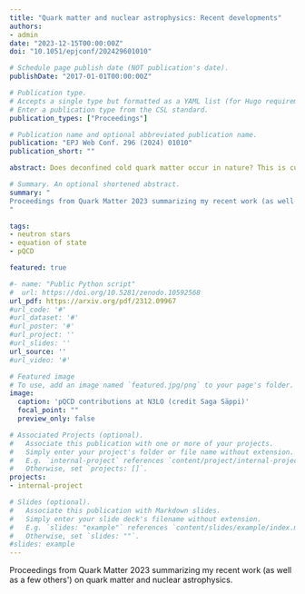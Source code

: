 ```yaml
---
title: "Quark matter and nuclear astrophysics: Recent developments"
authors:
- admin
date: "2023-12-15T00:00:00Z"
doi: "10.1051/epjconf/202429601010"

# Schedule page publish date (NOT publication's date).
publishDate: "2017-01-01T00:00:00Z"

# Publication type.
# Accepts a single type but formatted as a YAML list (for Hugo requirements).
# Enter a publication type from the CSL standard.
publication_types: ["Proceedings"]

# Publication name and optional abbreviated publication name.
publication: "EPJ Web Conf. 296 (2024) 01010"
publication_short: ""

abstract: Does deconfined cold quark matter occur in nature? This is currently one of the fundamental open questions in nuclear astrophysics. In these proceedings, I review the current state-of-the-art techniques to address this question in a model-agnostic manner, by synthesizing inputs from astrophysical observations of neutron stars and their binary mergers, and first-principles calculations within nuclear and particle theory. I highlight recent improvements in perturbative calculations in asymptotically dense cold quark matter, as well as compelling evidence for a conformalizing transition within the cores of massive neutron stars.

# Summary. An optional shortened abstract.
summary: "
Proceedings from Quark Matter 2023 summarizing my recent work (as well as a few others') on quark matter and nuclear astrophysics.
"

tags:
- neutron stars
- equation of state
- pQCD

featured: true

#- name: "Public Python script"
#  url: https://doi.org/10.5281/zenodo.10592568
url_pdf: https://arxiv.org/pdf/2312.09967
#url_code: '#'
#url_dataset: '#'
#url_poster: '#'
#url_project: ''
#url_slides: ''
url_source: ''
#url_video: '#'

# Featured image
# To use, add an image named `featured.jpg/png` to your page's folder. 
image:
  caption: 'pQCD contributions at N3LO (credit Saga Säppi)'
  focal_point: ""
  preview_only: false

# Associated Projects (optional).
#   Associate this publication with one or more of your projects.
#   Simply enter your project's folder or file name without extension.
#   E.g. `internal-project` references `content/project/internal-project/index.md`.
#   Otherwise, set `projects: []`.
projects:
- internal-project

# Slides (optional).
#   Associate this publication with Markdown slides.
#   Simply enter your slide deck's filename without extension.
#   E.g. `slides: "example"` references `content/slides/example/index.md`.
#   Otherwise, set `slides: ""`.
#slides: example
---
```



Proceedings from Quark Matter 2023 summarizing my recent work (as well as a few others') on quark matter and nuclear astrophysics.